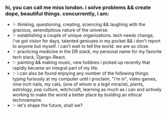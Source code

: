 ### hi, you can call me miss london. i solve problems && create dope, beautiful things. concurrently, i am:

- ✨  thinking, questioning, creating, sciencing && laughing with the gracious, serendipitous nature of the universe.
- ✨  establishing a couple of unique organizations. tech needs change, i've got vision for days, talented geniuses in my pocket && i don't report to anyone but myself. i can't wait to tell the world. we are so close.
- ✨  practicing medicine in the DR stack, my personal name for my favorite tech stack, Django-React.
- ✨  painting && making music, new hobbies i picked up recently that rapidly became an integral part of my life.
- ✨  i can also be found enjoying any number of the following things: typing furiously at my computer until i proclaim, "i'm in", video games, nine inch nails, my cats, (one of whom is a legit miracle), plants, astrology, pop culture, witchcraft, learning as much as i can and actively working to make the world a better place by building an ethical technoempire.
- ✨ let's shape the future, shall we?

<!--
**londondata/londondata** is a ✨ _special_ ✨ repository because its `README.md` (this file) appears on your GitHub profile.

Here are some ideas to get you started:

- 🔭 I’m currently working on ...
- 🌱 I’m currently learning ...
- 👯 I’m looking to collaborate on ...
- 🤔 I’m looking for help with ...
- 💬 Ask me about ...
- 📫 How to reach me: ...
- 😄 Pronouns: ...
- ⚡ Fun fact: ...
-->
